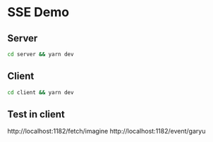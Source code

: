 # SSE Demo


## Server

```bash
cd server && yarn dev
```

## Client

```bash
cd client && yarn dev
```

## Test in client

http://localhost:1182/fetch/imagine
http://localhost:1182/event/garyu
